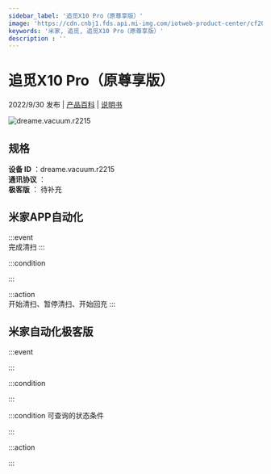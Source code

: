 ```yaml
---
sidebar_label: '追觅X10 Pro（原尊享版）'
image: 'https://cdn.cnbj1.fds.api.mi-img.com/iotweb-product-center/cf205b235ca17e80da2b1441a1dcca40_1663222029555.png?GalaxyAccessKeyId=AKVGLQWBOVIRQ3XLEW&Expires=9223372036854775807&Signature=sU6YlAOwn6KQ1McFyGzEpXKo/k8='
keywords: '米家, 追觅, 追觅X10 Pro（原尊享版）'
description : ''
---
```

# 追觅X10 Pro（原尊享版）

2022/9/30 发布 | [产品百科](https://home.mi.com/webapp/content/baike/product/index.html?model=dreame.vacuum.r2215/) | [说明书](https://home.mi.com/views/introduction.html?model=dreame.vacuum.r2215&region=cn)

![dreame.vacuum.r2215](https://cdn.cnbj1.fds.api.mi-img.com/iotweb-product-center/cf205b235ca17e80da2b1441a1dcca40_1663222029555.png?GalaxyAccessKeyId=AKVGLQWBOVIRQ3XLEW&Expires=9223372036854775807&Signature=sU6YlAOwn6KQ1McFyGzEpXKo/k8=)

## 规格  
> 
**设备 ID** ：dreame.vacuum.r2215  
**通讯协议** ：  
**极客版**  ： 待补充 


## 米家APP自动化  

:::event  
完成清扫
:::

:::condition  

:::

:::action   
开始清扫、暂停清扫、开始回充
:::

## 米家自动化极客版  

:::event  

:::

:::condition  

:::

:::condition 可查询的状态条件  

:::

:::action  

:::

        
